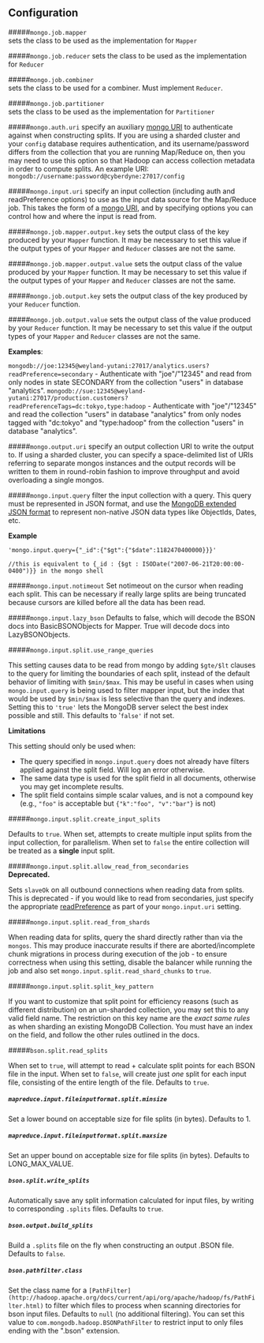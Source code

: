 ## Configuration

#####`mongo.job.mapper`  
 sets the class to be used as the implementation for `Mapper`

#####`mongo.job.reducer` 
 sets the class to be used as the implementation for `Reducer`

#####`mongo.job.combiner`  
 sets the class to be used for a combiner. Must implement `Reducer`.

#####`mongo.job.partitioner`  
 sets the class to be used as the implementation for `Partitioner`

#####`mongo.auth.uri` 
 specify an auxiliary [mongo URI](http://docs.mongodb.org/manual/reference/connection-string/) to authenticate against when constructing splits. If you are using a sharded cluster and your `config` database requires authentication, and its username/password differs from the collection that you are running Map/Reduce on, then you may need to use this option so that Hadoop can access collection metadata in order to compute splits. An example URI: `mongodb://username:password@cyberdyne:27017/config`

#####`mongo.input.uri` 
specify an input collection (including auth and readPreference options) to use as the input data source for the Map/Reduce job. This takes the form of a 
[mongo URI](http://docs.mongodb.org/manual/reference/connection-string/), and by specifying options you can control how and where the input is read from.

#####`mongo.job.mapper.output.key` 
sets the output class of the key produced by your `Mapper` function. It may be necessary to set this value if the output types of your `Mapper` and `Reducer` classes are not the same.

#####`mongo.job.mapper.output.value` 
sets the output class of the value produced by your `Mapper` function. It may be necessary to set this value if the output types of your `Mapper` and `Reducer` classes are not the same.

#####`mongo.job.output.key` 
sets the output class of the key produced by your `Reducer` function.

#####`mongo.job.output.value` 
sets the output class of the value produced by your `Reducer` function. It may be necessary to set this value if the output types of your `Mapper` and `Reducer` classes are not the same.

**Examples**:

`mongodb://joe:12345@weyland-yutani:27017/analytics.users?readPreference=secondary` - Authenticate with "joe"/"12345" and read from only nodes in state SECONDARY from the collection "users" in database "analytics". 
`mongodb://sue:12345@weyland-yutani:27017/production.customers?readPreferenceTags=dc:tokyo,type:hadoop` - Authenticate with "joe"/"12345" and read the collection "users" in database "analytics" from only nodes tagged with "dc:tokyo" and "type:hadoop" from the collection "users" in database "analytics". 

#####`mongo.output.uri`
specify an output collection URI to write the output to. If using a sharded cluster, you can specify a space-delimited list of URIs referring to separate  mongos instances and the output records will be written to them in round-robin fashion to improve throughput and avoid overloading a single mongos.

#####`mongo.input.query` 
 filter the input collection with a query. This query must be represented in JSON format, and use the [MongoDB extended JSON format](http://docs.mongodb.org/manual/reference/mongodb-extended-json/) to represent non-native JSON data types like ObjectIds, Dates, etc.

**Example**

    'mongo.input.query={"_id":{"$gt":{"$date":1182470400000}}}'
    
    //this is equivalent to {_id : {$gt : ISODate("2007-06-21T20:00:00-0400")}} in the mongo shell


#####`mongo.input.notimeout` 
Set notimeout on the cursor when reading each split. This can be necessary if really large splits are being truncated because cursors are killed before all the data has been read.

#####`mongo.input.lazy_bson`
Defaults to false, which will decode the BSON docs into BasicBSONObjects for Mapper. True will decode docs into LazyBSONObjects.  

#####`mongo.input.split.use_range_queries`

This setting causes data to be read from mongo by adding `$gte/$lt` clauses to the query for limiting the boundaries of each split, instead of the default behavior of limiting with `$min/$max`. This may be useful in cases when using `mongo.input.query` is being used to filter mapper input, but the index that would be used by `$min/$max` is less selective than the query and indexes. Setting this to `'true'` lets the MongoDB server select the best index possible and still. This defaults to '`false'` if not set.

**Limitations** 

This setting should only be used when:

* The query specified in `mongo.input.query` does not already have filters applied against the split field. Will log an error otherwise.
* The same data type is used for the split field in all documents, otherwise you may get incomplete results.
* The split field contains simple scalar values, and is not a compound key (e.g., `"foo"` is acceptable but `{"k":"foo", "v":"bar"}` is not)
  
  
#####`mongo.input.split.create_input_splits`

Defaults to `true`. When set, attempts to create multiple input splits from the input collection, for parallelism.
When set to `false` the entire collection will be treated as a **single** input split.
 
  
#####`mongo.input.split.allow_read_from_secondaries`  
**Deprecated.**

Sets `slaveOk` on all outbound connections when reading data from splits. This is deprecated - if you would like to read from secondaries, just specify the appropriate [readPreference](http://docs.mongodb.org/manual/reference/connection-string/#read-preference-options) as part of your `mongo.input.uri` setting.

#####`mongo.input.split.read_from_shards`

When reading data for splits, query the shard directly rather than via the `mongos`. This may produce inaccurate results if there are aborted/incomplete chunk migrations in process during execution of the job - to ensure correctness when using this setting, disable the balancer while running the job and also set `mongo.input.split.read_shard_chunks` to `true`.

#####`mongo.input.split.split_key_pattern`

If you want to customize that split point for efficiency reasons (such as different distribution) on an un-sharded collection, you may set this to any valid field name. The restriction on this key name are the *exact same rules* as when sharding an existing MongoDB Collection.  You must have an index on the field, and follow the other rules outlined in the docs.

#####`bson.split.read_splits`
 
When set to `true`, will attempt to read + calculate split points for each BSON file in the input. When set to `false`, will create just *one* split for each input file, consisting of the entire length of the file. Defaults to `true`.

##### `mapreduce.input.fileinputformat.split.minsize`

Set a lower bound on acceptable size for file splits (in bytes). Defaults to 1.

##### `mapreduce.input.fileinputformat.split.maxsize`

Set an upper bound on acceptable size for file splits (in bytes). Defaults to LONG_MAX_VALUE.

##### `bson.split.write_splits`

Automatically save any split information calculated for input files, by writing to corresponding `.splits` files. Defaults to `true`.

##### `bson.output.build_splits`

Build a `.splits` file on the fly when constructing an output .BSON file. Defaults to `false`.

##### `bson.pathfilter.class`

Set the class name for a `[PathFilter](http://hadoop.apache.org/docs/current/api/org/apache/hadoop/fs/PathFilter.html)` to filter which files to process when scanning directories for bson input files. Defaults to `null` (no additional filtering). You can set this value to `com.mongodb.hadoop.BSONPathFilter` to restrict input to only files ending with the ".bson" extension.

